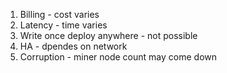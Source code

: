 1. Billing - cost varies
2. Latency - time varies
3. Write once deploy anywhere - not possible
4. HA - dpendes on network
5. Corruption - miner node count may come down
